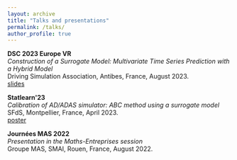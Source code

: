 ```yaml
---
layout: archive
title: "Talks and presentations"
permalink: /talks/
author_profile: true
---
```


**DSC 2023 Europe VR**  
*Construction of a Surrogate Model: Multivariate Time Series Prediction with a Hybrid Model*  
Driving Simulation Association, Antibes, France, August 2023.  
[slides](../files/slides_dsc_2023.pdf)

**Statlearn'23**  
*Calibration of AD/ADAS simulator: ABC method using a surrogate model*  
SFdS, Montpellier, France, April 2023.  
[poster](../files/poster_statlearn.pdf)

**Journées MAS 2022**  
*Presentation in the Maths-Entreprises session*  
Groupe MAS, SMAI, Rouen, France, August 2022.
